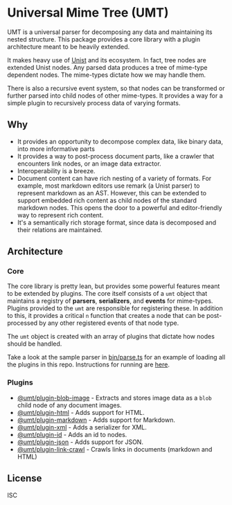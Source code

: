 # Universal Mime Tree (UMT)

UMT is a universal parser for decomposing any data and maintaining its nested
structure. This package provides a core library with a plugin architecture meant
to be heavily extended.

It makes heavy use of [Unist](https://github.com/syntax-tree/unist) and its
ecosystem. In fact, tree nodes are extended Unist nodes. Any parsed data
produces a tree of mime-type dependent nodes. The mime-types dictate how we may
handle them.

There is also a recursive event system, so that nodes can be transformed or
further parsed into child nodes of other mime-types. It provides a way for a
simple plugin to recursively process data of varying formats.

## Why

- It provides an opportunity to decompose complex data, like binary data, into
  more informative parts
- It provides a way to post-process document parts, like a crawler that
  encounters link nodes, or an image data extractor.
- Interoperability is a breeze.
- Document content can have rich nesting of a variety of formats. For example,
  most markdown editors use remark (a Unist parser) to represent markdown as an
  AST. However, this can be extended to support embedded rich content as child
  nodes of the standard markdown nodes. This opens the door to a powerful and
  editor-friendly way to represent rich content.
- It's a semantically rich storage format, since data is decomposed and their
  relations are maintained.

## Architecture

### Core

The core library is pretty lean, but provides some powerful features meant to be
extended by plugins. The core itself consists of a `umt` object that maintains a
registry of **parsers**, **serializers**, and **events** for mime-types. Plugins
provided to the `umt` are responsible for registering these. In addition to
this, it provides a critical `n` function that creates a node that can be
post-processed by any other registered events of that node type.

The `umt` object is created with an array of plugins that dictate how nodes
should be handled.

Take a look at the sample parser in [bin/parse.ts](bin/parse.ts) for an example
of loading all the plugins in this repo. Instructions for running are
[here](bin/README.md).

### Plugins

- [@umt/plugin-blob-image](packages/plugin-blob-image) - Extracts and stores
  image data as a `blob` child node of any document images.
- [@umt/plugin-html](packages/plugin-html) - Adds support for HTML.
- [@umt/plugin-markdown](packages/plugin-markdown) - Adds support for Markdown.
- [@umt/plugin-xml](packages/plugin-xml) - Adds a serializer for XML.
- [@umt/plugin-id](packages/plugin-id) - Adds an id to nodes.
- [@umt/plugin-json](packages/plugin-json) - Adds support for JSON.
- [@umt/plugin-link-crawl](packages/plugin-link-crawl) - Crawls links in
  documents (markdown and HTML)

## License

ISC
